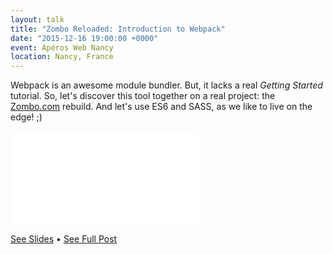 ```yaml
---
layout: talk
title: "Zombo Reloaded: Introduction to Webpack"
date: "2015-12-16 19:00:00 +0000"
event: Apéros Web Nancy
location: Nancy, France
---
```


Webpack is an awesome module bundler. But, it lacks a real *Getting Started* tutorial.
So, let's discover this tool together on a real project: the [Zombo.com](http://zombo.com/)
rebuild. And let's use ES6 and SASS, as we like to live on the edge! ;)

<div class='embed-container'>
	<iframe src='/slides/2015-12-17-zombo-reloaded-webpack-sass.html#/' frameborder='0' allowfullscreen></iframe>
</div>

[See Slides](/slides/2015-12-17-zombo-reloaded-webpack-sass.html#/) &bull;
[See Full Post](/2015/05/15/howto-setup-webpack-on-es6-react-application-with-sass.html)
